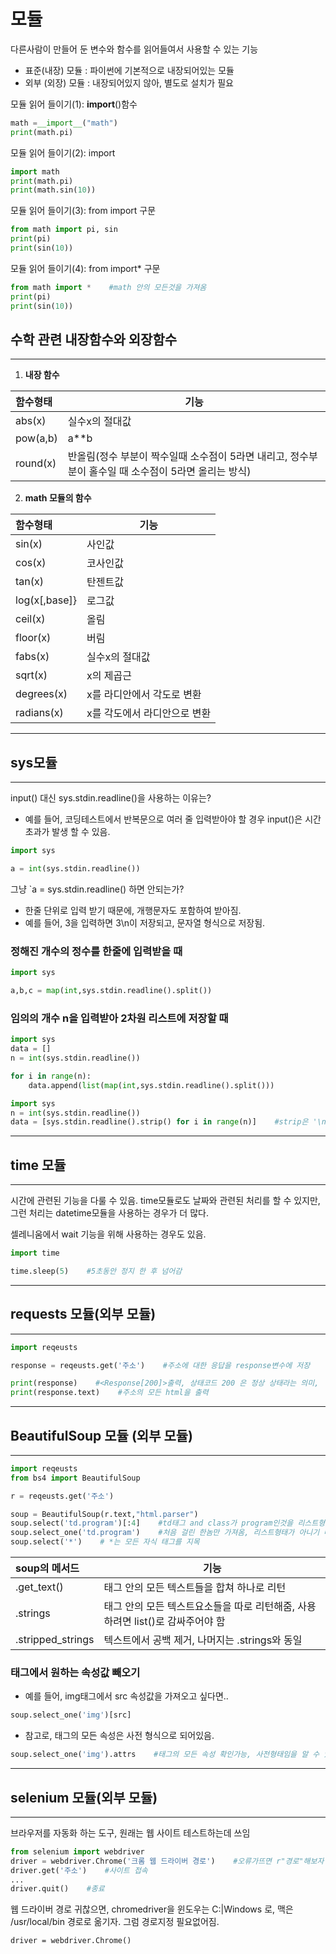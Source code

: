 # 모듈

다른사람이 만들어 둔 변수와 함수를 읽어들여서 사용할 수 있는 기능

- 표준(내장) 모듈 : 파이썬에 기본적으로 내장되어있는 모듈
- 외부 (외장) 모듈 : 내장되어있지 않아, 별도로 설치가 필요

모듈 읽어 들이기(1): **import**()함수

```python
math =__import__("math")
print(math.pi)
```

모듈 읽어 들이기(2): import

```python
import math
print(math.pi)
print(math.sin(10))
```

모듈 읽어 들이기(3): from import 구문

```python
from math import pi, sin
print(pi)
print(sin(10))
```

모듈 읽어 들이기(4): from import\* 구문

```python
from math import *    #math 안의 모든것을 가져옴
print(pi)
print(sin(10))
```

## 수학 관련 내장함수와 외장함수

---

1. **내장 함수**

| 함수형태 | 기능                                                                                                |
| :------- | --------------------------------------------------------------------------------------------------- |
| abs(x)   | 실수x의 절대값                                                                                      |
| pow(a,b) | a\*\*b                                                                                              |
| round(x) | 반올림(정수 부분이 짝수일때 소수점이 5라면 내리고, 정수부분이 홀수일 때 소수점이 5라면 올리는 방식) |

2. **math 모듈의 함수**

| 함수형태      | 기능                         |
| :------------ | ---------------------------- |
| sin(x)        | 사인값                       |
| cos(x)        | 코사인값                     |
| tan(x)        | 탄젠트값                     |
| log(x[,base]} | 로그값                       |
| ceil(x)       | 올림                         |
| floor(x)      | 버림                         |
| fabs(x)       | 실수x의 절대값               |
| sqrt(x)       | x의 제곱근                   |
| degrees(x)    | x를 라디안에서 각도로 변환   |
| radians(x)    | x를 각도에서 라디안으로 변환 |

---

## sys모듈

---

input() 대신 sys.stdin.readline()을 사용하는 이유는?

- 예를 들어, 코딩테스트에서 반복문으로 여러 줄 입력받아야 할 경우 input()은 시간초과가 발생 할 수 있음.

```python
import sys

a = int(sys.stdin.readline())
```

그냥 `a = sys.stdin.readline() 하면 안되는가?

- 한줄 단위로 입력 받기 때문에, 개행문자도 포함하여 받아짐.
- 예를 들어, 3을 입력하면 3\n이 저장되고, 문자열 형식으로 저장됨.

### 정해진 개수의 정수를 한줄에 입력받을 때

```python
import sys

a,b,c = map(int,sys.stdin.readline().split())
```

### 임의의 개수 n을 입력받아 2차원 리스트에 저장할 때

```python
import sys
data = []
n = int(sys.stdin.readline())

for i in range(n):
    data.append(list(map(int,sys.stdin.readline().split()))
```

```python
import sys
n = int(sys.stdin.readline())
data = [sys.stdin.readline().strip() for i in range(n)]    #strip은 '\n'을 지워주기위한 용도
```

---

## time 모듈

---

시간에 관련된 기능을 다룰 수 있음. time모듈로도 날짜와 관련된 처리를 할 수 있지만, 그런 처리는 datetime모듈을 사용하는 경우가 더 많다.

셀레니움에서 wait 기능을 위해 사용하는 경우도 있음.

```python
import time

time.sleep(5)    #5초동안 정지 한 후 넘어감
```

---

## requests 모듈(외부 모듈)

---

```python
import reqeusts

response = reqeusts.get('주소')    #주소에 대한 응답을 response변수에 저장

print(response)    #<Response[200]>출력, 상태코드 200 은 정상 상태라는 의미,
print(response.text)    #주소의 모든 html을 출력
```

---

## BeautifulSoup 모듈 (외부 모듈)

---

```python
import reqeusts
from bs4 import BeautifulSoup

r = reqeusts.get('주소')

soup = BeautifulSoup(r.text,"html.parser")
soup.select('td.program')[:4]    #td태그 and class가 program인것을 리스트형태로 뽑아내서, [:4]로 인덱싱
soup.select_one('td.program')    #처음 걸린 한놈만 가져옴, 리스트형태가 아니기 때문에 바로 텍스트를 추출할 수 도 있음.
soup.select('*')    # *는 모든 자식 태그를 지목
```

| soup의 메서드     | 기능                                                                           |
| :---------------- | ------------------------------------------------------------------------------ |
| .get_text()       | 태그 안의 모든 텍스트들을 합쳐 하나로 리턴                                     |
| .strings          | 태그 안의 모든 텍스트요소들을 따로 리턴해줌, 사용하려면 list()로 감싸주어야 함 |
| .stripped_strings | 텍스트에서 공백 제거, 나머지는 .strings와 동일                                 |

### 태그에서 원하는 속성값 빼오기

- 예를 들어, img태그에서 src 속성값을 가져오고 싶다면..

```python
soup.select_one('img')[src]
```

- 참고로, 태그의 모든 속성은 사전 형식으로 되어있음.

```python
soup.select_one('img').attrs    #태그의 모든 속성 확인가능, 사전형태임을 알 수 있다.
```

---

## selenium 모듈(외부 모듈)

---

브라우저를 자동화 하는 도구, 원래는 웹 사이트 테스트하는데 쓰임

```python
from selenium import webdriver
driver = webdriver.Chrome('크롬 웹 드라이버 경로')    #오류가뜨면 r"경로"해보자
driver.get('주소')    #사이트 접속
...
driver.quit()    #종료
```

웹 드라이버 경로 귀찮으면, chromedriver을 윈도우는 C:|Windows 로, 맥은 /usr/local/bin 경로로 옮기자. 그럼 경로지정 필요없어짐.

`driver = webdriver.Chrome() `
